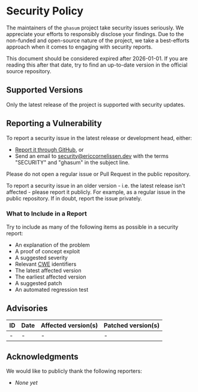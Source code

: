 <!-- SPDX-License-Identifier: CC0-1.0 -->

# Security Policy

The maintainers of the `ghasum` project take security issues seriously. We
appreciate your efforts to responsibly disclose your findings. Due to the
non-funded and open-source nature of the project, we take a best-efforts
approach when it comes to engaging with security reports.

This document should be considered expired after 2026-01-01. If you are reading
this after that date, try to find an up-to-date version in the official source
repository.

## Supported Versions

Only the latest release of the project is supported with security updates.

## Reporting a Vulnerability

To report a security issue in the latest release or development head, either:

- [Report it through GitHub][new github advisory], or
- Send an email to [security@ericcornelissen.dev] with the terms "SECURITY" and
  "ghasum" in the subject line.

Please do not open a regular issue or Pull Request in the public repository.

To report a security issue in an older version - i.e. the latest release isn't
affected - please report it publicly. For example, as a regular issue in the
public repository. If in doubt, report the issue privately.

[new github advisory]: https://github.com/chains-project/ghasum/security/advisories/new
[security@ericcornelissen.dev]: mailto:security@ericcornelissen.dev?subject=SECURITY%20%28ghasum%29

### What to Include in a Report

Try to include as many of the following items as possible in a security report:

- An explanation of the problem
- A proof of concept exploit
- A suggested severity
- Relevant [CWE] identifiers
- The latest affected version
- The earliest affected version
- A suggested patch
- An automated regression test

[cwe]: https://cwe.mitre.org/

## Advisories

| ID               | Date       | Affected version(s) | Patched version(s) |
| :--------------- | :--------- | :------------------ | :----------------- |
| -                | -          | -                   | -                  |

## Acknowledgments

We would like to publicly thank the following reporters:

- _None yet_
